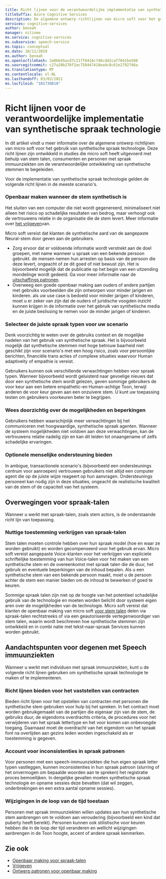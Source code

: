 ```yaml
---
title: Richt lijnen voor de verantwoordelijke implementatie van synthetische spraak technologie
titleSuffix: Azure Cognitive Services
description: De algemene ontwerp richtlijnen van micro soft voor het gebruik van synthetische spraak technologie. Deze zijn ontwikkeld in studies die micro soft heeft uitgevoerd met behulp van Voice-talen, consumenten en personen met spraak immuunziekten om de verantwoordelijke ontwikkeling van synthetische spraak te begeleiden.
services: cognitive-services
author: benoah
manager: nitinme
ms.service: cognitive-services
ms.subservice: speech-service
ms.topic: conceptual
ms.date: 10/11/2019
ms.author: benoah
ms.openlocfilehash: 3a0b645acd7c21ff0416c748cdd2caf7041be508
ms.sourcegitcommit: c27a20b278f2ac758447418ea4c8c61e27927d6a
ms.translationtype: MT
ms.contentlocale: nl-NL
ms.lasthandoff: 03/03/2021
ms.locfileid: "101730810"
---
```

# <a name="guidelines-for-responsible-deployment-of-synthetic-voice-technology"></a>Richt lijnen voor de verantwoordelijke implementatie van synthetische spraak technologie

In dit artikel vindt u meer informatie over de algemene ontwerp richtlijnen van micro soft voor het gebruik van synthetische spraak technologie. Deze richt lijnen zijn ontwikkeld in studies die micro soft heeft uitgevoerd met behulp van stem talen, consumenten en personen met spraak immuunziekten om de verantwoordelijke ontwikkeling van synthetische stemmen te begeleiden.

Voor de implementatie van synthetische spraak technologie gelden de volgende richt lijnen in de meeste scenario's.

### <a name="disclose-when-the-voice-is-synthetic"></a>Openbaar maken wanneer de stem synthetisch is
Het sluiten van een computer die niet wordt gegenereerd, minimaliseert niet alleen het risico op schadelijke resultaten van bedrog, maar verhoogt ook de vertrouwens relatie in de organisatie die de stem levert. Meer informatie over [het vrijgeven](concepts-disclosure-guidelines.md)van.

Micro soft vereist dat klanten de synthetische aard van de aangepaste Neural-stem door geven aan de gebruikers. 
* Zorg ervoor dat er voldoende informatie wordt verstrekt aan de doel groepen, met name wanneer u spraak van een bekende persoon gebruikt. de mensen nemen hun arresten op basis van de persoon die deze levert, ongeacht of ze dit goed of niet bewust zijn.  Het is bijvoorbeeld mogelijk dat de publicatie op het begin van een uitzending mondelinge wordt gedeeld. Ga voor meer informatie naar de [uitschaffings patronen](concepts-disclosure-patterns.md).   
* Overweeg een goede openbaar making aan ouders of andere partijen met gebruiks voorbeelden die zijn ontworpen voor minder jarigen en kinderen. als uw use case is bedoeld voor minder jarigen of kinderen, moet u er zeker van zijn dat de ouders of juridische voogden inzicht kunnen krijgen in de informatie over het gebruik van synthetische media en de juiste beslissing te nemen voor de minder jarigen of kinderen. 

### <a name="select-appropriate-voice-types-for-your-scenario"></a>Selecteer de juiste spraak typen voor uw scenario
Denk voorzichtig te weten over de gebruiks context en de mogelijke nadelen van het gebruik van synthetische spraak. Het is bijvoorbeeld mogelijk dat synthetische stemmen met hoge betrouw baarheid niet geschikt zijn voor scenario's met een hoog risico, zoals voor persoonlijke berichten, financiële trans acties of complexe situaties waarvoor Human adaptiveity of empathie is vereist. 

Gebruikers kunnen ook verschillende verwachtingen hebben voor spraak typen. Wanneer bijvoorbeeld wordt geluisterd naar gevoelige nieuws dat door een synthetische stem wordt gelezen, geven sommige gebruikers de voor keur aan een betere empathetic-en Human-achtige Toon, terwijl anderen de voor keur geven aan een onzuivere stem. U kunt uw toepassing testen om gebruikers voorkeuren beter te begrijpen.

### <a name="be-transparent-about-capabilities-and-limitations"></a>Wees doorzichtig over de mogelijkheden en beperkingen
Gebruikers hebben waarschijnlijk meer verwachtingen bij het communiceren met hoogwaardige, synthetische spraak agenten. Wanneer de systeem mogelijkheden niet voldoen aan deze verwachtingen, kan de vertrouwens relatie nadelig zijn en kan dit leiden tot onaangename of zelfs schadelijke ervaringen.

### <a name="provide-optional-human-support"></a>Optionele menselijke ondersteuning bieden
In ambigue, transactionele scenario's (bijvoorbeeld een ondersteunings centrum voor aanroepen) vertrouwen gebruikers niet altijd een computer agent die op de juiste wijze reageert op hun aanvragen. Ondersteunings personeel kan nodig zijn in deze situaties, ongeacht de realistische kwaliteit van de stem of de capaciteit van het systeem.

## <a name="considerations-for-voice-talent"></a>Overwegingen voor spraak-talen
Wanneer u werkt met spraak-talen, zoals stem actors, is de onderstaande richt lijn van toepassing.

### <a name="obtain-meaningful-consent-from-voice-talent"></a>Nuttige toestemming verkrijgen van spraak-talen
Stem talen moeten controle hebben over hun spraak model (hoe en waar ze worden gebruikt) en worden gecompenseerd voor het gebruik ervan. Micro soft vereist aangepaste Voice-klanten voor het verkrijgen van expliciete schriftelijke toestemming van hun Voice-talen voor het maken van een synthetische stem en de overeenkomst met spraak talen die de duur, het gebruik en eventuele beperkingen van de inhoud bepalen.  Als u een synthetische stem van een bekende persoon maakt, moet u de persoon achter de stem een manier bieden om de inhoud te bewerken of goed te keuren.

Sommige spraak talen zijn niet op de hoogte van het potentieel schadelijke gebruik van de technologie en moeten worden belicht door systeem eigen aren over de mogelijkheden van de technologie. Micro soft vereist dat klanten de openbaar making van micro soft [voor stem talen](/legal/cognitive-services/speech-service/disclosure-voice-talent) delen via spraak-talen rechtstreeks of via een geautoriseerde vertegenwoordiger van stem talen, waarin wordt beschreven hoe synthetische stemmen zijn ontwikkeld en in combi natie met tekst-naar-spraak Services kunnen worden gebruikt.

## <a name="considerations-for-those-with-speech-disorders"></a>Aandachtspunten voor degenen met Speech immuunziekten
Wanneer u werkt met individuen met spraak immuunziekten, kunt u de volgende richt lijnen gebruiken om synthetische spraak technologie te maken of te implementeren.

### <a name="provide-guidelines-to-establish-contracts"></a>Richt lijnen bieden voor het vaststellen van contracten
Bieden richt lijnen voor het opstellen van contracten met personen die synthetische stem gebruiken voor hulp bij het spreken. In het contract moet worden gebruikgemaakt van de partijen die eigenaar zijn van de stem, de gebruiks duur, de eigendoms overdrachts criteria, de procedures voor het verwijderen van het spraak lettertype en het voor komen van onbevoegde toegang. Daarnaast moet de overdracht van het eigendom van het spraak font na overlijden aan gezins leden worden ingeschakeld als er toestemming is gegeven.

### <a name="account-for-inconsistencies-in-speech-patterns"></a>Account voor inconsistenties in spraak patronen
Voor personen met een speech-immuunziekten die hun eigen spraak letter typen vastleggen, kunnen inconsistenties in hun spraak patroon (slurring of het onvermogen om bepaalde woorden aan te spreken) het registratie proces bemoeilijken. In dergelijke gevallen moeten synthetische spraak technologie en opname sessies deze bevatten (dat wil zeggen, onderbrekingen en een extra aantal opname sessies).

### <a name="allow-modification-over-time"></a>Wijzigingen in de loop van de tijd toestaan
Personen met spraak immuunziekten willen updates aan hun synthetische stem aanbrengen om te voldoen aan veroudering (bijvoorbeeld een kind dat puberty heeft bereikt). Personen kunnen ook stilistische voor keuren hebben die in de loop der tijd veranderen en wellicht wijzigingen aanbrengen in de Toon hoogte, accent of andere spraak kenmerken.


## <a name="see-also"></a>Zie ook

* [Openbaar making voor spraak-talen](/legal/cognitive-services/speech-service/disclosure-voice-talent?context=%2fazure%2fcognitive-services%2fspeech-service%2fcontext%2fcontext)
* [Vrijgeven](concepts-disclosure-guidelines.md)
* [Ontwerp patronen voor openbaar making](concepts-disclosure-patterns.md)